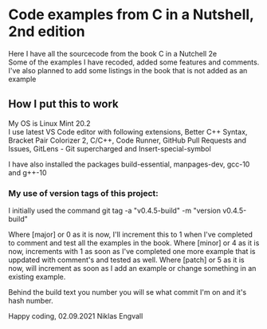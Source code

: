 # Code examples from C in a Nutshell, 2nd edition

Here I have all the sourcecode from the book C in a Nutchell 2e  
Some of the examples I have recoded, added some features and comments.
I've also planned to add some listings in the book that is not added as an example 
## How I put this to work
My OS is Linux Mint 20.2  
I use latest VS Code editor with following extensions, Better C++ Syntax, Bracket Pair Colorizer 2, C/C++, Code Runner, GitHub Pull Requests and Issues, GitLens - Git supercharged and Insert-special-symbol  

I have also installed the packages build-essential, manpages-dev, gcc-10 and g++-10  

### My use of version tags of this project:
I initially used the command git tag -a "v0.4.5-build" -m "version v0.4.5-build"

Where [major] or 0 as it is now, I'll increment this to 1 when I've completed to comment and test all the examples in the book.
Where [minor] or 4 as it is now, increments with 1 as soon as I've completed one more example that is uppdated with comment's and tested as well.
Where [patch] or 5 as it is now, will increment as soon as I add an example or change something in an existing example.

Behind the build text you  number you will se what commit I'm on and it's hash number.

Happy coding, 02.09.2021
Niklas Engvall

